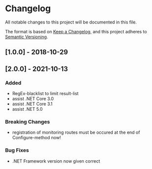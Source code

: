 # Changelog

All notable changes to this project will be documented in this file.

The format is based on [Keep a Changelog](https://keepachangelog.com/en/1.0.0/),
and this project adheres to [Semantic Versioning](https://semver.org/spec/v2.0.0.html).

## [1.0.0] - 2018-10-29

## [2.0.0] - 2021-10-13

### Added
- RegEx-blacklist to limit result-list 
- assist .NET Core 3.0
- assist .NET Core 3.1
- assist .NET 5.0

### Breaking Changes
- registration of monitoring routes must be occured at the end of Configure-method now!

### Bug Fixes
- .NET Framework version now given correct
